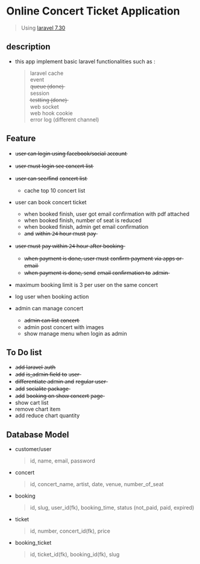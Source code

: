 # Online Concert Ticket Application

> Using [laravel 7.30](https://laravel.com)

## description
* this app implement basic laravel functionalities such as : 
    > laravel cache  
    > event  
    > q̶u̶e̶u̶e̶ (̶d̶o̶n̶e̶)̶  
    > session  
    > t̶e̶s̶t̶t̶i̶n̶g̶ (̶d̶o̶n̶e̶)̶  
    > web socket  
    > web hook
    > cookie  
    > error log (different channel)


## Feature
* u̶s̶e̶r̶ c̶a̶n̶ l̶o̶g̶i̶n̶ u̶s̶i̶n̶g̶ f̶a̶c̶e̶b̶o̶o̶k̶/̶s̶o̶c̶i̶a̶l̶ a̶c̶c̶o̶u̶n̶t̶
* u̶s̶e̶r̶ m̶u̶s̶t̶ l̶o̶g̶i̶n̶ s̶e̶e̶ c̶o̶n̶c̶e̶r̶t̶ l̶i̶s̶t̶
* u̶s̶e̶r̶ c̶a̶n̶ s̶e̶e̶/̶f̶i̶n̶d̶ c̶o̶n̶c̶e̶r̶t̶ l̶i̶s̶t̶
  * cache top 10 concert list
* user can book concert ticket
  * when booked finish, user got email confirmation with pdf attached
  * when booked finish, number of seat is reduced
  * when booked finish, admin get email confirmation 
  * a̶n̶d̶ w̶i̶t̶h̶i̶n̶ 2̶4̶ h̶o̶u̶r̶ m̶u̶s̶t̶ p̶a̶y̶
* u̶s̶e̶r̶ m̶u̶s̶t̶ p̶a̶y̶ w̶i̶t̶h̶i̶n̶ 2̶4̶ h̶o̶u̶r̶ a̶f̶t̶e̶r̶ b̶o̶o̶k̶i̶n̶g̶  
  * w̶h̶e̶n̶ p̶a̶y̶m̶e̶n̶t̶ i̶s̶ d̶o̶n̶e̶,̶ u̶s̶e̶r̶ m̶u̶s̶t̶ c̶o̶n̶f̶i̶r̶m̶ p̶a̶y̶m̶e̶n̶t̶ v̶i̶a̶ a̶p̶p̶s̶ o̶r̶ e̶m̶a̶i̶l̶
  * w̶h̶e̶n̶ p̶a̶y̶m̶e̶n̶t̶ i̶s̶ d̶o̶n̶e̶,̶ s̶e̶n̶d̶ e̶m̶a̶i̶l̶ c̶o̶n̶f̶i̶r̶m̶a̶t̶i̶o̶n̶ t̶o̶ a̶d̶m̶i̶n̶
* maximum booking limit is 3 per user on the same concert
* log user when booking action

* admin can manage concert
  * a̶d̶m̶i̶n̶ c̶a̶n̶ l̶i̶s̶t̶ c̶o̶n̶c̶e̶r̶t̶
  * admin post concert with images
  * show manage menu when login as admin

## To Do list
* a̶d̶d̶ l̶a̶r̶a̶v̶e̶l̶ a̶u̶t̶h̶
* a̶d̶d̶ i̶s̶_̶a̶d̶m̶i̶n̶ f̶i̶e̶l̶d̶ t̶o̶ u̶s̶e̶r̶
* d̶i̶f̶f̶e̶r̶e̶n̶t̶i̶a̶t̶e̶ a̶d̶m̶i̶n̶ a̶n̶d̶ r̶e̶g̶u̶l̶a̶r̶ u̶s̶e̶r̶
* a̶d̶d̶ s̶o̶c̶i̶a̶l̶i̶t̶e̶ p̶a̶c̶k̶a̶g̶e̶ 
* a̶d̶d̶ b̶o̶o̶k̶i̶n̶g̶ o̶n̶ s̶h̶o̶w̶ c̶o̶n̶c̶e̶r̶t̶ p̶a̶g̶e̶
* show cart list
* remove chart item
* add reduce chart quantity

## Database Model

* customer/user
    > id, name, email, password

* concert
    > id, concert_name, artist, date, venue, number_of_seat

* booking
    > id, slug, user_id(fk), booking_time, status (not_paid, paid, expired)

* ticket
    > id, number, concert_id(fk), price

* booking_ticket
    > id, ticket_id(fk), booking_id(fk), slug
